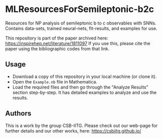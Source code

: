 # MLResourcesForSemileptonic-b2c
Resources for NP analysis of semileptonic b to c observables with SNNs. Contains data-sets, trained neural-nets, fit-results, and examples for use.

This repository is part of the paper archived here: https://inspirehep.net/literature/1811097
If you use this, please cite the paper using the bibliographic codes from that link.

## Usage
- Download a copy of this repository in your local machine (or clone it).
- Open the `Example.nb` file in Mathematica.
- Load the required files and then go through the "Analyze Results" section step-by-step. It has detailed examples to analyze and use the results.

## Authors
This is a work by the group CSB-IITG. Please check out our web-page for further details and our other works, here:
https://csbiitg.github.io/